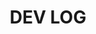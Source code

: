 ---
# Featured tags need to have either the `list` or `grid` layout (PRO only).
layout: grid

# The title of the tag's page.
title: DEV LOG

# The name of the tag, used in a post's front matter (e.g. tags: [<slug>]).
slug: devlog

# (Optional) Write a short (~150 characters) description of this featured tag.
description: >
  나의 개발일지

# (Optional) You can disable grouping posts by date.
no_groups: true

# Exclude this example category from the sitemap.
# DON'T USE THIS SETTING IN YOUR CATEGORIES!
sitemap: false
---